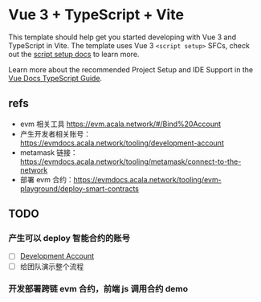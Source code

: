 # Vue 3 + TypeScript + Vite

This template should help get you started developing with Vue 3 and TypeScript in Vite. The template uses Vue 3 `<script setup>` SFCs, check out the [script setup docs](https://v3.vuejs.org/api/sfc-script-setup.html#sfc-script-setup) to learn more.

Learn more about the recommended Project Setup and IDE Support in the [Vue Docs TypeScript Guide](https://vuejs.org/guide/typescript/overview.html#project-setup).


## refs

* evm 相关工具 https://evm.acala.network/#/Bind%20Account
* 产生开发者相关账号：https://evmdocs.acala.network/tooling/development-account
* metamask 链接： https://evmdocs.acala.network/tooling/metamask/connect-to-the-network
* 部署 evm 合约：https://evmdocs.acala.network/tooling/evm-playground/deploy-smart-contracts

## TODO


### 产生可以 deploy 智能合约的账号

* [ ] [Development Account](https://evmdocs.acala.network/tooling/development-account#bind-accounts) 
* [ ] 给团队演示整个流程

### 开发部署跨链 evm 合约，前端 js 调用合约 demo

